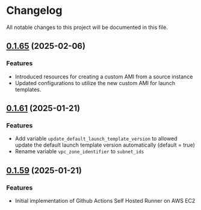 # Changelog

All notable changes to this project will be documented in this file.

## [0.1.65]() (2025-02-06)

### Features
- Introduced resources for creating a custom AMI from a source instance
- Updated configurations to utilize the new custom AMI for launch templates.

## [0.1.61]() (2025-01-21)

### Features
- Add variable `update_default_launch_template_version` to allowed update the default launch template version automatically (default = true)
- Rename variable `vpc_zone_identifier` to `subnet_ids`

## [0.1.59]() (2025-01-21)

### Features

- Initial implementation of Github Actions Self Hosted Runner on AWS EC2
